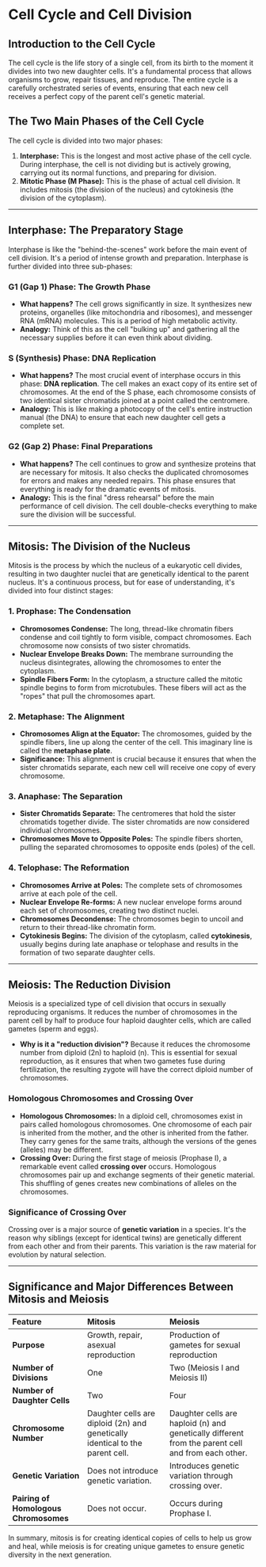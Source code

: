 # Cell Cycle and Cell Division

## Introduction to the Cell Cycle

The cell cycle is the life story of a single cell, from its birth to the moment it divides into two new daughter cells. It's a fundamental process that allows organisms to grow, repair tissues, and reproduce. The entire cycle is a carefully orchestrated series of events, ensuring that each new cell receives a perfect copy of the parent cell's genetic material.

## The Two Main Phases of the Cell Cycle

The cell cycle is divided into two major phases:

1.  **Interphase:** This is the longest and most active phase of the cell cycle. During interphase, the cell is not dividing but is actively growing, carrying out its normal functions, and preparing for division.
2.  **Mitotic Phase (M Phase):** This is the phase of actual cell division. It includes mitosis (the division of the nucleus) and cytokinesis (the division of the cytoplasm).

---

## Interphase: The Preparatory Stage

Interphase is like the "behind-the-scenes" work before the main event of cell division. It's a period of intense growth and preparation. Interphase is further divided into three sub-phases:

### G1 (Gap 1) Phase: The Growth Phase

*   **What happens?** The cell grows significantly in size. It synthesizes new proteins, organelles (like mitochondria and ribosomes), and messenger RNA (mRNA) molecules. This is a period of high metabolic activity.
*   **Analogy:** Think of this as the cell "bulking up" and gathering all the necessary supplies before it can even think about dividing.

### S (Synthesis) Phase: DNA Replication

*   **What happens?** The most crucial event of interphase occurs in this phase: **DNA replication**. The cell makes an exact copy of its entire set of chromosomes. At the end of the S phase, each chromosome consists of two identical sister chromatids joined at a point called the centromere.
*   **Analogy:** This is like making a photocopy of the cell's entire instruction manual (the DNA) to ensure that each new daughter cell gets a complete set.

### G2 (Gap 2) Phase: Final Preparations

*   **What happens?** The cell continues to grow and synthesize proteins that are necessary for mitosis. It also checks the duplicated chromosomes for errors and makes any needed repairs. This phase ensures that everything is ready for the dramatic events of mitosis.
*   **Analogy:** This is the final "dress rehearsal" before the main performance of cell division. The cell double-checks everything to make sure the division will be successful.

---

## Mitosis: The Division of the Nucleus

Mitosis is the process by which the nucleus of a eukaryotic cell divides, resulting in two daughter nuclei that are genetically identical to the parent nucleus. It's a continuous process, but for ease of understanding, it's divided into four distinct stages:

### 1. Prophase: The Condensation

*   **Chromosomes Condense:** The long, thread-like chromatin fibers condense and coil tightly to form visible, compact chromosomes. Each chromosome now consists of two sister chromatids.
*   **Nuclear Envelope Breaks Down:** The membrane surrounding the nucleus disintegrates, allowing the chromosomes to enter the cytoplasm.
*   **Spindle Fibers Form:** In the cytoplasm, a structure called the mitotic spindle begins to form from microtubules. These fibers will act as the "ropes" that pull the chromosomes apart.

### 2. Metaphase: The Alignment

*   **Chromosomes Align at the Equator:** The chromosomes, guided by the spindle fibers, line up along the center of the cell. This imaginary line is called the **metaphase plate**.
*   **Significance:** This alignment is crucial because it ensures that when the sister chromatids separate, each new cell will receive one copy of every chromosome.

### 3. Anaphase: The Separation

*   **Sister Chromatids Separate:** The centromeres that hold the sister chromatids together divide. The sister chromatids are now considered individual chromosomes.
*   **Chromosomes Move to Opposite Poles:** The spindle fibers shorten, pulling the separated chromosomes to opposite ends (poles) of the cell.

### 4. Telophase: The Reformation

*   **Chromosomes Arrive at Poles:** The complete sets of chromosomes arrive at each pole of the cell.
*   **Nuclear Envelope Re-forms:** A new nuclear envelope forms around each set of chromosomes, creating two distinct nuclei.
*   **Chromosomes Decondense:** The chromosomes begin to uncoil and return to their thread-like chromatin form.
*   **Cytokinesis Begins:** The division of the cytoplasm, called **cytokinesis**, usually begins during late anaphase or telophase and results in the formation of two separate daughter cells.

---

## Meiosis: The Reduction Division

Meiosis is a specialized type of cell division that occurs in sexually reproducing organisms. It reduces the number of chromosomes in the parent cell by half to produce four haploid daughter cells, which are called gametes (sperm and eggs).

*   **Why is it a "reduction division"?** Because it reduces the chromosome number from diploid (2n) to haploid (n). This is essential for sexual reproduction, as it ensures that when two gametes fuse during fertilization, the resulting zygote will have the correct diploid number of chromosomes.

### Homologous Chromosomes and Crossing Over

*   **Homologous Chromosomes:** In a diploid cell, chromosomes exist in pairs called homologous chromosomes. One chromosome of each pair is inherited from the mother, and the other is inherited from the father. They carry genes for the same traits, although the versions of the genes (alleles) may be different.
*   **Crossing Over:** During the first stage of meiosis (Prophase I), a remarkable event called **crossing over** occurs. Homologous chromosomes pair up and exchange segments of their genetic material. This shuffling of genes creates new combinations of alleles on the chromosomes.

### Significance of Crossing Over

Crossing over is a major source of **genetic variation** in a species. It's the reason why siblings (except for identical twins) are genetically different from each other and from their parents. This variation is the raw material for evolution by natural selection.

---

## Significance and Major Differences Between Mitosis and Meiosis

| Feature | Mitosis | Meiosis |
| :--- | :--- | :--- |
| **Purpose** | Growth, repair, asexual reproduction | Production of gametes for sexual reproduction |
| **Number of Divisions** | One | Two (Meiosis I and Meiosis II) |
| **Number of Daughter Cells** | Two | Four |
| **Chromosome Number** | Daughter cells are diploid (2n) and genetically identical to the parent cell. | Daughter cells are haploid (n) and genetically different from the parent cell and from each other. |
| **Genetic Variation** | Does not introduce genetic variation. | Introduces genetic variation through crossing over. |
| **Pairing of Homologous Chromosomes** | Does not occur. | Occurs during Prophase I. |

In summary, mitosis is for creating identical copies of cells to help us grow and heal, while meiosis is for creating unique gametes to ensure genetic diversity in the next generation.
